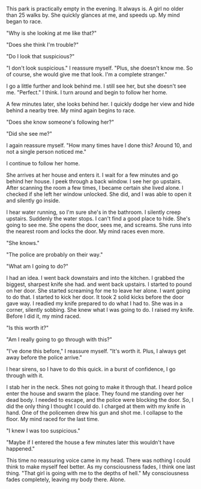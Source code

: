 This park is practically empty in the evening. It always is. A girl no older than 25 walks by. She quickly glances at me, and speeds up. My mind began to race.

"Why is she looking at me like that?"

"Does she think I'm trouble?"

"Do I look that suspicious?"

"I don't look suspicious." I reassure myself.  "Plus, she doesn't know me. So of course, she would give me that look. I'm a complete stranger."

I go a little further and look behind me. I still see her, but she doesn't see me. "Perfect." I think. I turn around and begin to follow her home. 

A few minutes later, she looks behind her. I quickly dodge her view and hide behind a nearby tree. My mind again begins to race.

"Does she know someone's following her?"

"Did she see me?"

I again reassure myself. "How many times have I done this? Around 10, and not a single person noticed me." 

I continue to follow her home.

She arrives at her house and enters it. I wait for a few minutes and go behind her house. I peek through a back window. I see her go upstairs. After scanning the room a few times, I became certain she lived alone. I checked if she left her window unlocked. She did, and I was able to open it and silently go inside.

I hear water running, so I'm sure she's in the bathroom. I silently creep upstairs. Suddenly the water stops. I can't find a good place to hide. She's going to see me. She opens the door, sees me, and screams. She runs into the nearest room and locks the door. My mind races even more.

"She knows."

"The police are probably on their way."

"What am I going to do?"

I had an idea. I went back downstairs and into the kitchen. I grabbed the biggest, sharpest knife she had. and went back upstairs. I started to pound on her door. She started screaming for me to leave her alone. I want going to do that. I started to kick her door. It took 2 solid kicks before the door gave way. I readied my knife prepared to do what I had to. She was in a corner, silently sobbing. She knew what I was going to do. I raised my knife. Before I did it, my mind raced.

"Is this worth it?"

"Am I really going to go through with this?"

"I've done this before," I reassure myself. "It's worth it. Plus, I always get away before the police arrive."

I hear sirens, so I have to do this quick. in a burst of confidence, I go through with it.

I stab her in the neck. Shes not going to make it through that. I heard police enter the house and swarm the place. They found me standing over her dead body. I needed to escape, and the police were blocking the door. So, I did the only thing I thought I could do. I charged at them with my knife in hand. One of the policemen drew his gun and shot me. I collapse to the floor. My mind raced for the last time.

"I knew I was too suspicious."

"Maybe if I entered the house a few minutes later this wouldn't have happened."

This time no reassuring voice came in my head. There was nothing I could think to make myself feel better. As my consciousness fades, I think one last thing. "That girl is going with me to the depths of hell." My consciousness fades completely, leaving my body there. Alone.